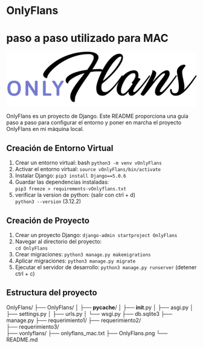 # OnlyFlans
# paso a paso utilizado para MAC

![OnlyFlans Logo](./OnlyFlans.png)

OnlyFlans es un proyecto de Django. Este README proporciona una guía paso a paso para configurar el entorno y poner en marcha el proyecto OnlyFlans en mi máquina local.

## Creación de Entorno Virtual

1. Crear un entorno virtual:
   bash
   ```python3 -m venv vOnlyFlans```
2. Activar el entorno virtual:
   ```source vOnlyFlans/bin/activate```
3. Instalar Django: 
   ```pip3 install Django==5.0.6```
4. Guardar las dependencias instaladas:    
   ```pip3 freeze > requirements-vOnlyflans.txt```
5. verificar la version de python: (salir con ctrl + d)  
   ```python3 --version``` (3.12.2)

## Creación de Proyecto
1. Crear un proyecto Django:
   ```django-admin startproject OnlyFlans```
2. Navegar al directorio del proyecto:   
   ```cd OnlyFlans```
3. Crear migraciones: 
   ```python3 manage.py makemigrations```
4. Aplicar migraciones:
   ```python3 manage.py migrate```
5. Ejecutar el servidor de desarrollo: 
   ```python3 manage.py runserver``` (detener ctrl + c)

## Estructura del proyecto
OnlyFlans/
  ├── OnlyFlans/
  │   ├── __pycache__/
  │   ├── __init__.py
  │   ├── asgi.py
  │   ├── settings.py
  │   ├── urls.py
  │   └── wsgi.py
  ├── db.sqlite3
  ├── manage.py
  ├── requerimiento1/ 
  ├── requerimiento2/  
  ├── requerimiento3/  
  ├── vonlyflans/
  ├── onlyflans_mac.txt
  ├── OnlyFlans.png
  └── README.md

